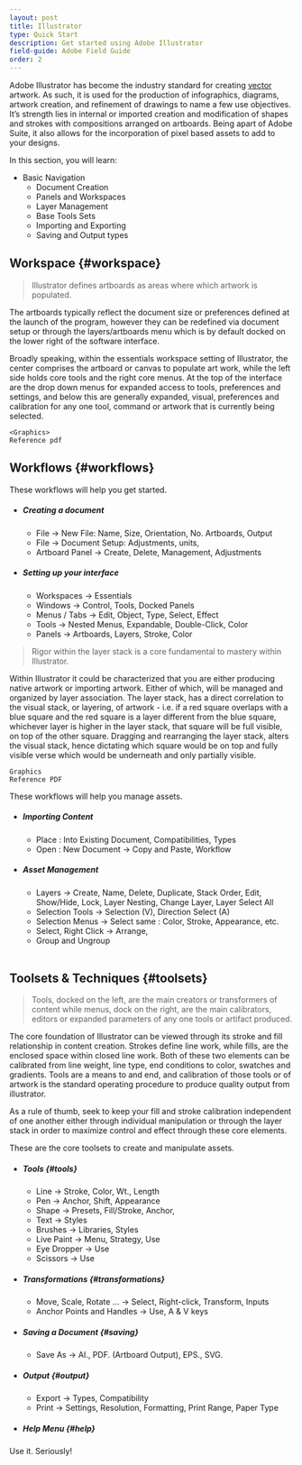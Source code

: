 ```yaml
---
layout: post
title: Illustrator
type: Quick Start
description: Get started using Adobe Illustrator
field-guide: Adobe Field Guide
order: 2
---
```


Adobe Illustrator has become the industry standard for creating [vector](/introduction.md#vectors) artwork. As such, it is used for the production of infographics, diagrams, artwork creation, and refinement of drawings to name a few use objectives. It’s strength lies in internal or imported creation and modification of shapes and strokes with compositions arranged on artboards. Being apart of Adobe Suite, it also allows for the incorporation of pixel based assets to add to your designs. 

In this section, you will learn:
* Basic Navigation
    * Document Creation
    * Panels and Workspaces
    * Layer Management
    * Base Tools Sets
    * Importing and Exporting
    * Saving and Output types
    

## Workspace {#workspace}
>Illustrator defines artboards as areas where which artwork is populated. 

The artboards typically reflect the document size or preferences defined at the launch of the program, however they can be redefined via document setup or through the layers/artboards menu which is by default docked on the lower right of the software interface.

Broadly speaking, within the essentials workspace setting of Illustrator, the center comprises the artboard or canvas to populate art work, while the left side holds core tools and the right core menus. At the top of the interface are the drop down menus for expanded access to tools, preferences and settings, and below this are generally expanded, visual, preferences and calibration for any one tool, command or artwork that is currently being selected. 

```
<Graphics>
Reference pdf
```

## Workflows {#workflows}


<div class="alert alert-info"><span class="glyphicon glyphicon-hand-down" aria-hidden="true"></span> These workflows will help you get started.</div>

* ##### Creating a document
    * File → New File: Name, Size, Orientation, No. Artboards, Output
    * File → Document Setup: Adjustments, units, 
    * Artboard Panel → Create, Delete, Management, Adjustments

* ##### Setting up your interface
    * Workspaces → Essentials
    * Windows → Control, Tools, Docked Panels
    * Menus / Tabs → Edit, Object, Type, Select, Effect
    * Tools → Nested Menus, Expandable, Double-Click, Color
    * Panels → Artboards, Layers, Stroke, Color

>Rigor within the layer stack is a core fundamental to mastery within Illustrator. 

Within Illustrator it could be characterized that you are either producing native artwork or importing artwork. Either of which, will be managed and organized by layer association. The layer stack, has a direct correlation to the visual stack, or layering, of artwork - i.e. if a red square overlaps with a blue square and the red square is a layer different from the blue square, whichever layer is higher in the layer stack, that square will be full visible, on top of the other square. Dragging and rearranging the layer stack, alters the visual stack, hence dictating which square would be on top and fully visible verse which would be underneath and only partially visible. 

```
Graphics
Reference PDF
```

<div class="alert alert-info"><span class="glyphicon glyphicon-hand-down" aria-hidden="true"></span> These workflows will help you manage assets.</div>

* ##### Importing Content
    * Place : Into Existing Document, Compatibilities, Types
    * Open : New Document → Copy and Paste, Workflow

* ##### Asset Management
    * Layers → Create, Name, Delete, Duplicate, Stack Order, Edit, Show/Hide, Lock, Layer Nesting, Change Layer, Layer Select All
    * Selection Tools → Selection (V), Direction Select (A)
    * Selection Menus → Select same : Color, Stroke, Appearance, etc.  
    * Select, Right Click → Arrange, 
    * Group and Ungroup
<br></br>

## Toolsets & Techniques {#toolsets}


>Tools, docked on the left, are the main creators or transformers of content while menus, dock on the right, are the main calibrators, editors or expanded parameters of any one tools or artifact produced. 

The core foundation of Illustrator can be viewed through its stroke and fill relationship in content creation. Strokes define line work, while fills, are the enclosed space within closed line work. Both of these two elements can be calibrated from line weight, line type, end conditions to color, swatches and gradients. Tools are a means to and end, and calibration of those tools or of artwork is the standard operating procedure to produce quality output from illustrator.  

As a rule of thumb, seek to keep your fill and stroke calibration independent of one another either through individual manipulation or through the layer stack in order to maximize control and effect through these core elements. 

<div class="alert alert-info"><span class="glyphicon glyphicon-hand-down" aria-hidden="true"></span> These are the core toolsets to create and manipulate assets.</div>


* ##### Tools {#tools}
    * Line → Stroke, Color, Wt., Length
    * Pen → Anchor, Shift, Appearance
    * Shape → Presets, Fill/Stroke, Anchor, 
    * Text → Styles
    * Brushes → Libraries, Styles
    * Live Paint → Menu, Strategy, Use
    * Eye Dropper → Use
    * Scissors → Use

* ##### Transformations {#transformations}
    * Move, Scale, Rotate … → Select, Right-click, Transform, Inputs
    * Anchor Points and Handles → Use, <span class="badge">A</span> & <span         class="badge">V</span> keys

* ##### Saving a Document {#saving}
    * Save As → AI., PDF. (Artboard Output), EPS., SVG. 

* ##### Output {#output}
    * Export → Types, Compatibility
    * Print → Settings, Resolution, Formatting, Print Range, Paper Type

* ##### Help Menu {#help}
Use it. Seriously!






